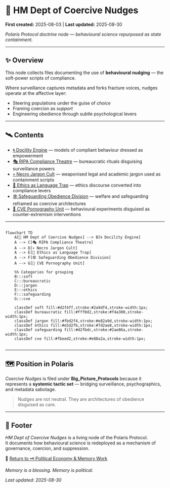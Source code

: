 # 🧠 HM Dept of Coercive Nudges

**First created:** 2025-08-03 | **Last updated:** 2025-08-30

*Polaris Protocol doctrine node — behavioural science repurposed as state containment.*  

---

## ✨ Overview  

This node collects files documenting the use of **behavioural nudging** — the soft-power scripts of compliance.  

Where surveillance captures metadata and forks fracture voices, nudges operate at the affective layer:  
- Steering populations under the guise of *choice*  
- Framing coercion as *support*  
- Engineering obedience through subtle psychological levers  

---

## 🛰️ Contents  

- [🌀 Docility Engine](./🌀_docility_engine.md) — models of compliant behaviour dressed as empowerment  
- [🎭 RIPA Compliance Theatre](./🎭_RIPA_compliance_theatre.md) — bureaucratic rituals disguising surveillance powers  
- [💀 Necro Jargon Cult](./💀_necro_jargon_cult.md) — weaponised legal and academic jargon used as containment scripts  
- [📜 Ethics as Language Trap](./📜_ethics_as_language_trap.md) — ethics discourse converted into compliance levers  
- [🕸️ Safeguarding Obedience Division](./🕸️_safeguarding_obedience_division.md) — welfare and safeguarding reframed as coercive architectures  
- [🦚 CVE Pornography Unit](./🦚_cve_pornography_unit.md) — behavioural experiments disguised as counter-extremism interventions

---

```mermaid

flowchart TD
    A[🧠 HM Dept of Coercive Nudges] --> B[🌀 Docility Engine]
    A --> C[🎭 RIPA Compliance Theatre]
    A --> D[💀 Necro Jargon Cult]
    A --> E[📜 Ethics as Language Trap]
    A --> F[🕸️ Safeguarding Obedience Division]
    A --> G[🦚 CVE Pornography Unit]

    %% Categories for grouping
    B:::soft
    C:::bureaucratic
    D:::jargon
    E:::ethics
    F:::safeguarding
    G:::cve

    classDef soft fill:#d2f4ff,stroke:#2a9df4,stroke-width:1px;
    classDef bureaucratic fill:#fff0d2,stroke:#f4a300,stroke-width:1px;
    classDef jargon fill:#fbd2f4,stroke:#e82a9d,stroke-width:1px;
    classDef ethics fill:#e5d2fb,stroke:#7d2ae8,stroke-width:1px;
    classDef safeguarding fill:#d2fbdc,stroke:#2ae86a,stroke-width:1px;
    classDef cve fill:#fbeed2,stroke:#e88a2a,stroke-width:1px;


```

---

## 🗺️ Position in Polaris  

*Coercive Nudges* is filed under **Big_Picture_Protocols** because it represents a **systemic tactic set** — bridging surveillance, psychographics, and metadata sabotage.  

> Nudges are not neutral. They are architectures of obedience disguised as care.  

---

## 🏮 Footer  

*HM Dept of Coercive Nudges* is a living node of the Polaris Protocol.  
It documents how behavioural science is redeployed as a mechanism of governance, coercion, and suppression.

🏮 [Return to 🗝️ Political Economy & Memory Work](../README.md)

*Memory is a blessing. Memory is political.* 

_Last updated: 2025-08-30_  

